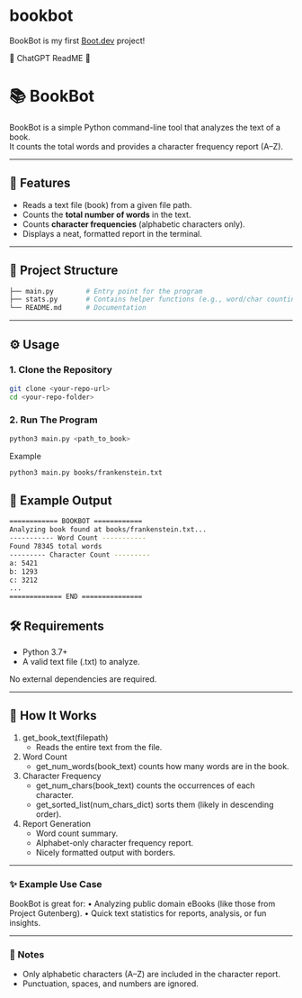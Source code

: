 # bookbot

BookBot is my first [Boot.dev](https://www.boot.dev) project!

🔽 ChatGPT ReadME 🔽

# 📚 BookBot

BookBot is a simple Python command-line tool that analyzes the text of a book.  
It counts the total words and provides a character frequency report (A–Z).

---

## 🚀 Features

- Reads a text file (book) from a given file path.  
- Counts the **total number of words** in the text.  
- Counts **character frequencies** (alphabetic characters only).  
- Displays a neat, formatted report in the terminal.

---

## 📂 Project Structure

```bash
├── main.py        # Entry point for the program
├── stats.py       # Contains helper functions (e.g., word/char counting, sorting)
└── README.md      # Documentation
```
---

## ⚙️ Usage

### 1. Clone the Repository

```bash
git clone <your-repo-url>
cd <your-repo-folder>
```

### 2. Run The Program

```bash
python3 main.py <path_to_book>
```

Example
```bash
python3 main.py books/frankenstein.txt
```

## 📝 Example Output

```bash
============ BOOKBOT ============
Analyzing book found at books/frankenstein.txt...
----------- Word Count -----------
Found 78345 total words
--------- Character Count ---------
a: 5421
b: 1293
c: 3212
...
============= END ===============
```

## 🛠️ Requirements
- Python 3.7+
- A valid text file (.txt) to analyze.

No external dependencies are required.

---

## 📖 How It Works
1. get_book_text(filepath)
   - Reads the entire text from the file.
2. Word Count
   - get_num_words(book_text) counts how many words are in the book.
3. Character Frequency
   - get_num_chars(book_text) counts the occurrences of each character.
   - get_sorted_list(num_chars_dict) sorts them (likely in descending order).
4. Report Generation
   - Word count summary.
   - Alphabet-only character frequency report.
   - Nicely formatted output with borders.

---

### ✨ Example Use Case

BookBot is great for:
	•	Analyzing public domain eBooks (like those from Project Gutenberg).
	•	Quick text statistics for reports, analysis, or fun insights.

---

### 📌 Notes
- Only alphabetic characters (A–Z) are included in the character report.
- Punctuation, spaces, and numbers are ignored.

